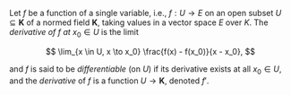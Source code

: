 Let $f$ be a function of a single variable, i.e., $f: U \to E$ on an open subset $U \subseteq \mathbf{K}$ of a normed field $\mathbf{K}$, taking values in a vector space $E$ over $K$. The *derivative of* $f$ *at* $x_0 \in U$ is the limit

$$
\lim_{x \in U, x \to x_0} \frac{f(x) - f(x_0)}{x - x_0},
$$

and $f$ is said to be *differentiable* (on $U$) if its derivative exists at all $x_0 \in U$, and the *derivative* of $f$ is a function $U \to \mathbf{K}$, denoted $f'$.
